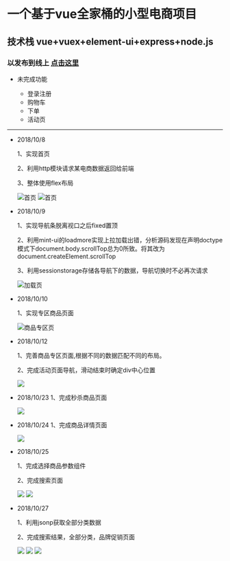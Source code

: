 
# 一个基于vue全家桶的小型电商项目

## 技术栈 vue+vuex+element-ui+express+node.js

### 以发布到线上 [点击这里](http://www.tuguilin.link:90)

- 未完成功能

  + 登录注册
  + 购物车
  + 下单
  + 活动页

****

- 2018/10/8

  1、实现首页
  
  2、利用http模块请求某电商数据返回给前端
  
  3、整体使用flex布局
  
  ![首页](https://raw.githubusercontent.com/tuguilin1/yuhan/master/static/demo2.jpg)
  ![首页](https://raw.githubusercontent.com/tuguilin1/yuhan/master/static/demo1.jpg)

- 2018/10/9

  1、实现导航条脱离视口之后fixed置顶
  
  2、利用mint-ui的loadmore实现上拉加载出错，分析源码发现在声明doctype模式下document.body.scrollTop总为0所致。将其改为document.createElement.scrollTop
  
  3、利用sessionstorage存储各导航下的数据，导航切换时不必再次请求
  
  ![加载页](https://raw.githubusercontent.com/tuguilin1/yuhan/master/static/demo3.jpg)
  
-  2018/10/10

   1、实现专区商品页面
   
   ![商品专区页](https://raw.githubusercontent.com/tuguilin1/yuhan/master/static/demo4.jpg)
   
-  2018/10/12

    1、完善商品专区页面,根据不同的数据匹配不同的布局。
    
    2、完成活动页面导航，滑动结束时确定div中心位置
    
    ![](https://raw.githubusercontent.com/tuguilin1/yuhan/master/static/demo5.png)
    
-  2018/10/23
    1、完成秒杀商品页面
    
    
    ![](https://raw.githubusercontent.com/tuguilin1/yuhan/master/static/demo6.png)

-  2018/10/24
    1、完成商品详情页面
    
    ![](https://raw.githubusercontent.com/tuguilin1/yuhan/master/static/demo7.png)
    
-  2018/10/25

    1、完成选择商品参数组件
    
    2、完成搜索页面
    
    ![](https://raw.githubusercontent.com/tuguilin1/yuhan/master/static/demo8.png)
    ![](https://raw.githubusercontent.com/tuguilin1/yuhan/master/static/demo9.png)
  
 -  2018/10/27
 
    1、利用jsonp获取全部分类数据
    
    2、完成搜索结果，全部分类，品牌促销页面
    
    ![](https://raw.githubusercontent.com/tuguilin1/yuhan/master/static/demo10.png)
    ![](https://raw.githubusercontent.com/tuguilin1/yuhan/master/static/demo11.png)
    ![](https://raw.githubusercontent.com/tuguilin1/yuhan/master/static/demo12.png)

    
    
